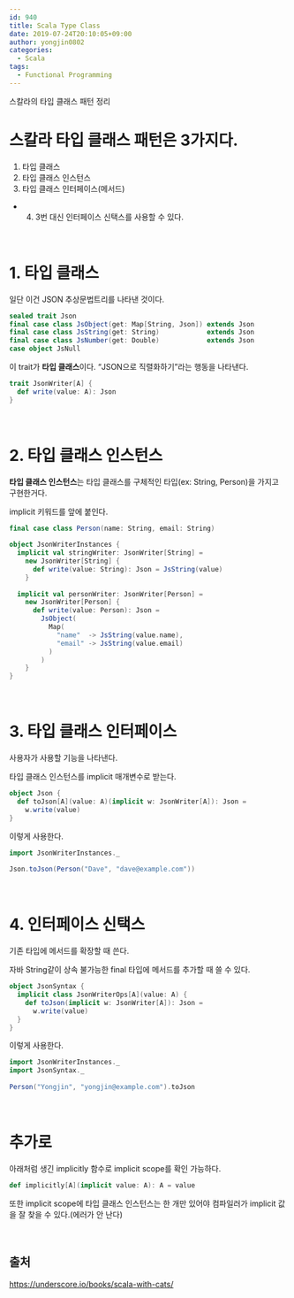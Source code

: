 ```yaml
---
id: 940
title: Scala Type Class
date: 2019-07-24T20:10:05+09:00
author: yongjin0802
categories:
  - Scala
tags:
  - Functional Programming
---
```

스칼라의 타입 클래스 패턴 정리

# 스칼라 타입 클래스 패턴은 3가지다.

  1. 타입 클래스
  2. 타입 클래스 인스턴스
  3. 타입 클래스 인터페이스(메서드)

+ 4. 3번 대신 인터페이스 신택스를 사용할 수 있다.

&nbsp;

# 1. 타입 클래스

일단 이건 JSON 추상문법트리를 나타낸 것이다.

```scala
sealed trait Json
final case class JsObject(get: Map[String, Json]) extends Json
final case class JsString(get: String)            extends Json
final case class JsNumber(get: Double)            extends Json
case object JsNull    
```

이 trait가 **타입 클래스**이다. &#8220;JSON으로 직렬화하기&#8221;라는 행동을 나타낸다. 

```scala
trait JsonWriter[A] {
  def write(value: A): Json
}
```
&nbsp;

# 2. 타입 클래스 인스턴스

 **타입 클래스 인스턴스**는 타입 클래스를 구체적인 타입(ex: String, Person)을 가지고 구현한거다.

implicit 키워드를 앞에 붙인다. 

```scala
final case class Person(name: String, email: String)
 
object JsonWriterInstances {
  implicit val stringWriter: JsonWriter[String] =
    new JsonWriter[String] {
      def write(value: String): Json = JsString(value)
    }
 
  implicit val personWriter: JsonWriter[Person] =
    new JsonWriter[Person] {
      def write(value: Person): Json =
        JsObject(
          Map(
            "name"  -> JsString(value.name),
            "email" -> JsString(value.email)
          )
        )
    }
}
```

&nbsp;

# 3. 타입 클래스 인터페이스

사용자가 사용할 기능을 나타낸다.

타입 클래스 인스턴스를 implicit 매개변수로 받는다. 

```scala
object Json {
  def toJson[A](value: A)(implicit w: JsonWriter[A]): Json =
    w.write(value)
}
```

이렇게 사용한다.

```scala
import JsonWriterInstances._
 
Json.toJson(Person("Dave", "dave@example.com"))
```

&nbsp;

# 4. 인터페이스 신택스

기존 타입에 메서드를 확장할 때 쓴다.

자바 String같이 상속 불가능한 final 타입에 메서드를 추가할 때 쓸 수 있다. 

```scala
object JsonSyntax {
  implicit class JsonWriterOps[A](value: A) {
    def toJson(implicit w: JsonWriter[A]): Json =
      w.write(value)
  }
}
```

이렇게 사용한다.

```scala
import JsonWriterInstances._
import JsonSyntax._
 
Person("Yongjin", "yongjin@example.com").toJson
```

&nbsp;

# 추가로

아래처럼 생긴 implicitly 함수로 implicit scope를 확인 가능하다.

```scala
def implicitly[A](implicit value: A): A = value
```

또한 implicit scope에 타입 클래스 인스턴스는 한 개만 있어야 컴파일러가 implicit 값을 잘 찾을 수 있다.(에러가 안 난다)

&nbsp;

## 출처

<https://underscore.io/books/scala-with-cats/>